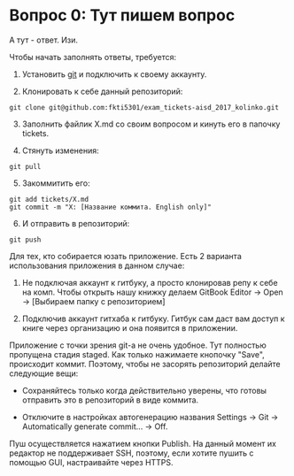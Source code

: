 # Вопрос 0: Тут пишем вопрос
А тут - ответ. Изи.

Чтобы начать заполнять ответы, требуется:

1. Установить [git](https://git-scm.com/download/win) и подключить к своему аккаунту.

2. Клонировать к себе данный репозиторий:
```
git clone git@github.com:fkti5301/exam_tickets-aisd_2017_kolinko.git
```
3. Заполнить файлик X.md со своим вопросом и кинуть его в папочку tickets.

4. Стянуть изменения:
```
git pull
```

5. Закоммитить его:
```
git add tickets/X.md
git commit -m "X: [Название коммита. English only]"
```

6. И отправить в репозиторий:
```
git push
```

Для тех, кто собирается юзать приложение. Есть 2 варианта использования приложения в данном случае:

1. Не подключая аккаунт к гитбуку, а просто клонировав репу к себе на комп. Чтобы открыть нашу книжку делаем GitBook Editor -> Open -> [Выбираем папку с репозиторием]

2. Подключив аккаунт гитхаба к гитбуку. Гитбук сам даст вам доступ к книге через организацию и она появится в приложении.

Приложение с точки зрения git-а не очень удобное. Тут полностью пропущена стадия staged. Как только нажимаете кнопочку "Save", происходит коммит. Поэтому, чтобы не засорять репозиторий делайте следующие вещи:

* Сохраняйтесь только когда действительно уверены, что готовы отправить это в репозиторий в виде коммита.

* Отключите в настройках автогенерацию названия Settings -> Git -> Automatically generate commit... -> Off.
 
Пуш осуществляется нажатием кнопки Publish. На данный момент их редактор не поддерживает SSH, поэтому, если хотите пушить с помощью GUI, настраивайте через HTTPS.
